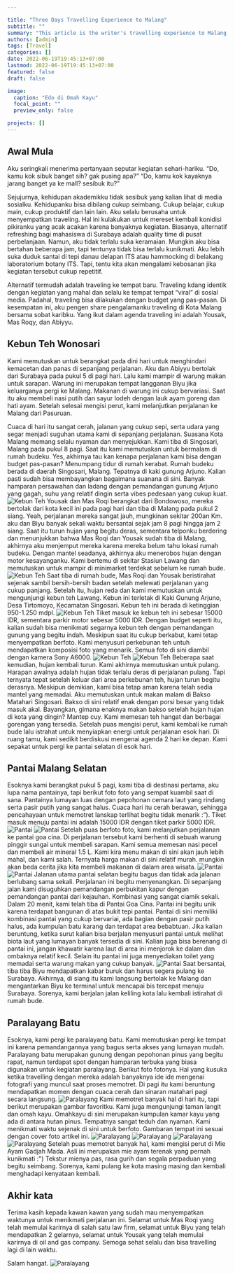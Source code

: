 ```yaml
---

title: "Three Days Travelling Experience to Malang"
subtitle: ""
summary: "This article is the writer's travelling experience to Malang, specifically to Kebun Teh Lawang, Paralayang Batu and Pantai Malang Selatan"
authors: [admin]
tags: [Travel]
categories: []
date: 2022-06-19T19:45:13+07:00
lastmod: 2022-06-19T19:45:13+07:00
featured: false
draft: false

image:
  caption: "Edo di Omah Kayu"
  focal_point: ""
  preview_only: false

projects: []
---
```


## Awal Mula
Aku seringkali menerima pertanyaan seputar kegiatan sehari-hariku. 
“Do, kamu kok sibuk banget sih? gak pusing apa?”
“Do, kamu kok kayaknya jarang banget ya ke mall? sesibuk itu?”

Sejujurnya, kehidupan akademikku tidak sesibuk yang kalian lihat di media sosialku. Kehidupanku bisa dibilang cukup seimbang. Cukup belajar, cukup main, cukup produktif dan lain lain. Aku selalu berusaha untuk menyempatkan traveling. Hal ini kulakukan untuk mereset kembali konidisi pikiranku yang acak acakan karena banyaknya kegiatan. Biasanya, alternatif refreshing bagi mahasiswa di Surabaya adalah quality time di pusat perbelanjaan. Namun, aku tidak terlalu suka keramaian. Mungkin aku bisa bertahan beberapa jam, tapi tentunya tidak bisa terlalu kunikmati. Aku lebih suka duduk santai di tepi danau delapan ITS atau hammocking di belakang laboratorium botany ITS. Tapi, tentu kita akan mengalami kebosanan jika kegiatan tersebut cukup repetitif. 

Alternatif termudah adalah traveling ke tempat baru. Traveling kdang identik dengan kegiatan yang mahal dan selalu ke tempat tempat “viral” di sosial media. Padahal, traveling bisa dilakukan dengan budget yang pas-pasan. Di kesempatan ini, aku pengen share pengalamanku traveling di Kota Malang bersama sobat karibku. Yang ikut dalam agenda traveling ini adalah Yousak, Mas Roqy, dan Abiyyu. 

## Kebun Teh Wonosari
Kami memutuskan untuk berangkat pada dini hari untuk menghindari kemacetan dan panas di sepanjang perjalanan. Aku dan Abiyyu bertolak dari Surabaya pada pukul 5 di pagi hari. 
Lalu kami mampir di warung makan untuk sarapan. Warung ini merupakan tempat langganan Biyu jika keluarganya pergi ke Malang. Makanan di warung ini cukup bervariasi. Saat itu aku membeli nasi putih dan sayur lodeh dengan lauk ayam goreng dan hati ayam. Setelah selesai mengisi perut, kami melanjutkan perjalanan ke Malang dari Pasuruan.

Cuaca di hari itu sangat cerah, jalanan yang cukup sepi, serta udara yang segar menjadi suguhan utama kami di sepanjang perjalanan. Suasana Kota Malang memang selalu nyaman dan menyejukkan. Kami tiba di Singosari, Malang pada pukul 8 pagi. Saat itu kami memutuskan untuk bermalam di rumah budeku. Yes, akhirnya tau kan kenapa perjalanan kami bisa dengan budget pas-pasan? Menumpang tidur di rumah kerabat. Rumah budeku berada di daerah Singosari, Malang. Tepatnya di kaki gunung Arjuno. Kalian pasti sudah bisa membayangkan bagaimana suanana di sini. Banyak hamparan persawahan dan ladang dengan pemandangan gunung Arjuno yang gagah, suhu yang relatif dingin serta vibes pedesaan yang cukup kuat. 
![Kebun Teh](/kebunteh.jpeg 'kebun teh') 
Yousak dan Mas Roqi berangkat dari Bondowoso, mereka bertolak dari kota kecil ini pada pagi hari dan tiba di Malang pada pukul 2 siang. Yeah, perjalanan mereka sangat jauh, mungkinan sekitar 200an Km. aku dan Biyu banyak sekali waktu bersantai sejak jam 8 pagi hingga jam 2 siang. Saat itu turun hujan yang begitu deras, sementara telponku berdering dan menunjukkan bahwa Mas Roqi dan Yousak sudah tiba di Malang, akhirnya aku menjemput mereka karena mereka belum tahu lokasi rumah budeku. Dengan mantel seadanya, akhirnya aku menerobos hujan dengan motor kesayanganku. Kami bertemu di sekitar Stasiun Lawang dan memutuskan untuk mampir di minimarket terdekat sebelum ke rumah bude.
![Kebun Teh](/kebunteh2.jpeg 'Mas Roqi')
Saat tiba di rumah bude, Mas Roqi dan Yousak beristirahat sejenak sambil bersih-bersih badan setelah melewati perjalanan yang cukup panjang. Setelah itu, hujan reda dan kami memutuskan untuk mengunjungi kebun teh Lawang. Kebun ini terletak di Kaki Gunung Arjuno, Desa Tirtomoyo, Kecamatan Singosari. Kebun teh ini berada di ketinggian 950-1.250 mdpl.
![Kebun Teh](/kebunteh3.jpeg 'Yousak si model andal')
Tiket masuk ke kebun teh ini sebesar 15000 IDR, sementara parkir motor sebesar 5000 IDR. Dengan budget seperti itu, kalian sudah bisa menikmati segarnya kebun teh dengan pemandangan gunung yang begitu indah. Meskipun saat itu cukup berkabut, kami tetap menyempatkan berfoto. Kami menyusuri perkebunan teh untuh mendapatkan komposisi foto yang menarik. Semua foto di sini diambil dengan kamera Sony A6000.
![Kebun Teh](/kebunteh4.jpeg 'Abiyyu dengan kameranya')
![Kebun Teh](/kebunteh5.jpeg 'kebun teh')
Beberapa saat kemudian, hujan kembali turun. Kami akhirnya memutuskan untuk pulang. Harapan awalnya adalah hujan tidak terlalu deras di perjalanan pulang. Tapi ternyata tepat setelah keluar dari area perkebunan teh, hujan turun begitu derasnya. Meskipun demikian, kami bisa tetap aman karena telah sedia mantel yang memadai. Aku memutuskan untuk makan malam di Bakso Matahari Singosari. Bakso di sini relatif enak dengan porsi besar yang tidak masuk akal. Bayangkan, gimana enaknya makan bakso setelah hujan hujan di kota yang dingin? Mantep cuy. Kami memesan teh hangat dan berbagai gorengan yang tersedia. Setelah puas mengisi perut, kami kembali ke rumah bude lalu istrahat untuk menyiapkan energi untuk perjalanan esok hari. Di ruang tamu, kami sedikit berdiskusi mengenai agenda 2 hari ke depan. Kami sepakat untuk pergi ke pantai selatan di esok hari. 

## Pantai Malang Selatan
Esoknya kami berangkat pukul 5 pagi, kami tiba di destinasi pertama, aku lupa nama pantainya, tapi berikut foto foto yang sempat kuambil saat di sana. Pantainya lumayan luas dengan pepohonan cemara laut yang rindang serta pasir putih yang sangat halus. Cuaca hari itu cerah berawan, sehingga pencahayaan untuk memotret lanskap terlihat begitu tidak menarik :”). Tiket masuk menuju pantai ini adalah 15000 IDR dengan tiket parkir 5000 IDR.
![Pantai](/pantai1.jpeg 'Pantai')
![Pantai](/pantai2.jpeg 'Pantai')
Setelah puas berfoto foto, kami melanjutkan perjalanan ke pantai goa cina. Di perjalanan tersebut kami berhenti di sebuah warung pinggir sungai untuk membeli sarapan. Kami semua memesan nasi pecel dan membeli air mineral 1.5 L. Kami kira menu makan di sini akan jauh lebih mahal, dan kami salah. Ternyata harga makan di sini relatif murah. mungkin akan beda cerita jika kita membeli makanan di dalam area wisata.
![Pantai](/pantai3.jpeg 'Pantai')
![Pantai](/pantai4.jpeg 'Pantai')
Jalanan utama pantai selatan begitu bagus dan tidak ada jalanan berlubang sama sekali. Perjalanan ini begitu menyenangkan. Di sepanjang jalan kami disuguhkan pemandangan perbukitan kapur dengan pemandangan pantai dari kejauhan. Kombinasi yang sangat ciamik sekali. Dalam 20 menit, kami telah tiba di Pantai Goa Cina. Pantai ini begitu unik karena terdapat bangunan di atas bukit tepi pantai. Pantai di sini memiliki kombinasi pantai yang cukup bervariai, ada bagian dengan pasir putih halus, ada kumpulan batu karang dan terdapat area bebabtuan. Jika kalian beruntung, ketika surut kalian bisa berjalan menyusuri pantai untuk melihat biota laut yang lumayan banyak tersedia di sini. Kalian juga bisa berenang di pantai ini, jangan khawatir karena laut di area ini menjorok ke dalam dan ombaknya relatif kecil. Selain itu pantai ini juga menyediakan toilet yang memadai serta warung makan yang cukup banyak.
![Pantai](/pantai5.jpeg 'Pantai')
Saat bersantai, tiba tiba Biyu mendapatkan kabar buruk dan harus segera pulang ke Surabaya. Akhirnya, di siang itu kami langsung bertolak ke Malang dan mengantarkan Biyu ke terminal untuk mencapai bis tercepat menuju Surabaya. Sorenya, kami berjalan jalan keliling kota lalu kembali istirahat di rumah bude.

## Paralayang Batu
Esoknya, kami pergi ke paralayang batu. Kami memutuskan pergi ke tempat ini karena pemandangannya yang bagus serta akses yang lumayan mudah. Paralayang batu merupakan gunung dengan pepohonan pinus yang begitu rapat, namun terdapat spot dengan hamparan terbuka yang biasa digunakan untuk kegiatan paralayang. Berikut foto fotonya. Hal yang kusuka ketika travelling dengan mereka adalah banyaknya ide ide mengenai fotografi yang muncul saat proses memotret. Di pagi itu kami beruntung mendapatkan momen dengan cuaca cerah dan sinaran matahari pagi secara langsung.
![Paralayang](/paralayang1.jpeg 'Yousak dan Mas Roqi dengan vega andalannya')
Kami memotret banyak hal di hari itu, tapi berikut merupakan gambar favoritku. Kami juga mengunjungi taman langit dan omah kayu. Omahkayu di sini merupakan kumpulan kamar kayu yang ada di antara hutan pinus. Tempatnya sangat teduh dan nyaman. Kami menikmati waktu sejenak di sini untuk berfoto. Gambaran tempat ini sesuai dengan cover foto artikel ini.
![Paralayang](/paralayang2.jpeg 'Paralayang Batu')
![Paralayang](/paralayang3.jpeg 'Mas Roqi')
![Paralayang](/paralayang4.jpeg 'Paralayang Batu')
![Paralayang](/paralayang5.jpeg 'Edo')
Setelah puas memotret banyak hal, kami mengisi perut di Mie Ayam Gadjah Mada. Asli ini merupakan mie ayam terenak yang pernah kunikmati :") Tekstur mienya pas, rasa gurih dan segala perpaduan yang begitu seimbang. Sorenya, kami pulang ke kota masing masing dan kembali menghadapi kenyataan kembali.

## Akhir kata
Terima kasih kepada kawan kawan yang sudah mau menyempatkan waktunya untuk menikmati perjalanan ini. Selamat untuk Mas Roqi yang telah memulai karirnya di salah satu law firm, selamat untuk Biyu yang telah mendapatkan 2 gelarnya, selamat untuk Yousak yang telah memulai karirnya di oil and gas company. Semoga sehat selalu dan bisa travelling lagi di lain waktu.

Salam hangat.
![Paralayang](/paralayang6.jpeg 'Edo, Mas Roqi, & Yousak')

